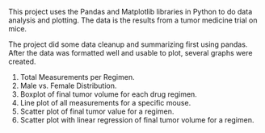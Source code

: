 This project uses the Pandas and Matplotlib libraries in Python to do data analysis and plotting. The data is the results from a tumor medicine trial on mice.

The project did some data cleanup and summarizing first using pandas. After the data was formatted well and usable to plot, several graphs were created.

1. Total Measurements per Regimen.
2. Male vs. Female Distribution.
3. Boxplot of final tumor volume for each drug regimen.
4. Line plot of all measurements for a specific mouse.
5. Scatter plot of final tumor value for a regimen.
6. Scatter plot with linear regression of final tumor volume for a regimen.
